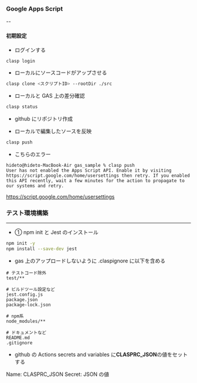 ### Google Apps Script

--

#### 初期設定

- ログインする

```bash
clasp login
```

- ローカルにソースコードがアップさせる

```bash
clasp clone <スクリプトID> --rootDir ./src
```

- ローカルと GAS 上の差分確認

```bash
clasp status
```

- github にリポジトリ作成

- ローカルで編集したソースを反映

```bash
clasp push
```

- こちらのエラー

```text
hideto@hideto-MacBook-Air gas_sample % clasp push
User has not enabled the Apps Script API. Enable it by visiting https://script.google.com/home/usersettings then retry. If you enabled this API recently, wait a few minutes for the action to propagate to our systems and retry.
```

https://script.google.com/home/usersettings

### テスト環境構築

---

- ① npm init と Jest のインストール

```bash
npm init -y
npm install --save-dev jest
```

- gas 上のアップロードしないように .claspignore に以下を含める

```text
# テストコード除外
test/**

# ビルドツール設定など
jest.config.js
package.json
package-lock.json

# npm系
node_modules/**

# ドキュメントなど
README.md
.gitignore
```

- github の Actions secrets and variables に**CLASPRC_JSON**の値をセットする

Name: CLASPRC_JSON
Secret: JSON の値
